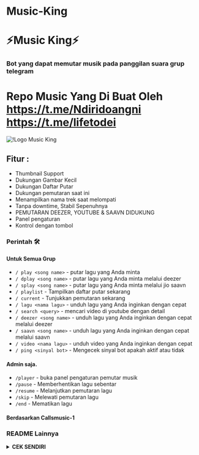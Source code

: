 # Music-King
<h1 align="centre"> ⚡️Music King⚡️ </h1>

### Bot yang dapat memutar musik pada panggilan suara grup telegram

# Repo Music Yang Di Buat Oleh https://t.me/Ndiridoangni https://t.me/lifetodei

![!Logo Music King](https://telegra.ph/file/d7d08e4478636ed54ad66.jpg)

<h2> Fitur : </h2>

- Thumbnail Support
- Dukungan Gambar Kecil
- Dukungan Daftar Putar
- Dukungan pemutaran saat ini
- Menampilkan nama trek saat melompati
- Tanpa downtime, Stabil Sepenuhnya
- PEMUTARAN DEEZER, YOUTUBE & SAAVN DIDUKUNG
- Panel pengaturan
- Kontrol dengan tombol

### Perintah 🛠
#### Untuk Semua Grup

- `/ play <song name>` - putar lagu yang Anda minta
- `/ dplay <song name>` - putar lagu yang Anda minta melalui deezer
- `/ splay <song name>` - putar lagu yang Anda minta melalui jio saavn
- `/ playlist` - Tampilkan daftar putar sekarang
- `/ current` - Tunjukkan pemutaran sekarang
- `/ lagu <nama lagu>` - unduh lagu yang Anda inginkan dengan cepat
- `/ search <query>` - mencari video di youtube dengan detail
- `/ deezer <song name>` - unduh lagu yang Anda inginkan dengan cepat melalui deezer
- `/ saavn <song name>` - unduh lagu yang Anda inginkan dengan cepat melalui saavn
- `/ video <nama lagu>` - unduh video yang Anda inginkan dengan cepat
- `/ ping <sinyal bot>` - Mengecek sinyal bot apakah aktif atau tidak

#### Admin saja.
- `/player` - buka panel pengaturan pemutar musik
- `/pause` - Memberhentikan lagu sebentar
- `/resume` - Melanjutkan pemutaran lagu
- `/skip` - Melewati pemutaran lagu
- `/end` - Mematikan lagu


#### Berdasarkan Callsmusic-1

### README Lainnya
<details>
  <summary><b>CEK SENDIRI</b></summary>

### Mengambil String Session

[![String Session](https://telegra.ph/file/1d4eebb68371414fc42ff.jpg)](https://t.me/StringSessionGeneratorRobot)
Di buat oleh [Apis](t.me/PacarFerdilla)

```
Klik logo di atas jika mau String Session
```

### Deploy ke heroku <h4>

[![Deploy](https://www.herokucdn.com/deploy/button.svg)](https://heroku.com/deploy?template=https://github.com/apisuserbot/Music-King.git)

```
Klik deploy to heroku untuk deploy
```

### Kredit

 TERIMAKASIH UNTUK

- [Risman](https://github.com/mrismanaziz)
- [Laky](https://github.com/Laky-64) & [Andrew](https://github.com/AndrewLaneX): PyTgCalls
- [Original Repo owners](https://github.com/suprojects/CallsMusic)
- [Kampang](https://github.com/ManusiaRakitan)

### Repo Userbot
- [King Userbot](https://github.com/apisuserbot/King-Userbot)
